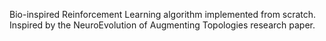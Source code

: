 Bio-inspired Reinforcement Learning algorithm implemented from scratch. Inspired by the NeuroEvolution of Augmenting Topologies research paper.
